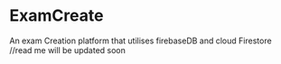 # ExamCreate
An exam Creation platform that utilises firebaseDB and cloud Firestore
//read me will be updated soon
